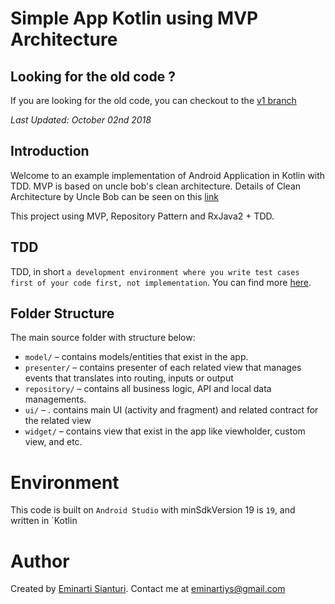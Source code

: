 # Simple App Kotlin using MVP Architecture

## Looking for the old code ?
If you are looking for the old code, you can checkout to the [v1 branch](https://github.com/eminartiys/simple-app-kotlin/tree/v1)

_Last Updated: October 02nd 2018_

## Introduction
Welcome to an example implementation of Android Application in Kotlin with TDD. MVP is based on uncle bob's clean architecture. Details of Clean Architecture by Uncle Bob can be seen on this [link](https://8thlight.com/blog/uncle-bob/2012/08/13/the-clean-architecture.html)

This project using MVP, Repository Pattern and RxJava2 + TDD.

## TDD
TDD, in short `a development environment where you write test cases first of your code first, not implementation`. You can find more [here](https://www.tutorialspoint.com/software_testing_dictionary/test_driven_development.htm).

## Folder Structure
The main source folder with structure below:
- `model/` – contains models/entities that exist in the app.
- `presenter/` – contains presenter of each related view that manages events that translates into routing, inputs or output
- `repository/` – contains all business logic, API and local data managements.
- `ui/` – . contains main UI (activity and fragment) and related contract for the related view
- `widget/` – contains view that exist in the app like viewholder, custom view, and etc.

# Environment
This code is built on `Android Studio` with minSdkVersion 19 is `19`, and written in `Kotlin

# Author
Created by [Eminarti Sianturi](https://www.linkedin.com/in/eminarti-sianturi/). Contact me at eminartiys@gmail.com